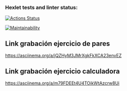 ### Hexlet tests and linter status:
[![Actions Status](https://github.com/AlphaConstuye/python-project-140/actions/workflows/hexlet-check.yml/badge.svg)](https://github.com/AlphaConstuye/python-project-140/actions)

[![Maintainability](https://qlty.sh/gh/AlphaConstuye/projects/python-project-140/maintainability.svg)](https://qlty.sh/gh/AlphaConstuye/projects/python-project-140)

## Link grabación ejercicio de pares
https://asciinema.org/a/jQZHyM3JMrXgkFkXCA23envEZ

## Link grabación ejercicio calculadora
https://asciinema.org/a/m79FDEEt4U4TOikWtAzcrw8Ui

